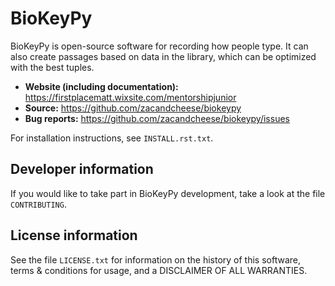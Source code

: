 BioKeyPy
=====

BioKeyPy is open-source software for recording how people type.
It can also create passages based on data in the library, which
can be optimized with the best tuples.

- **Website (including documentation):** https://firstplacematt.wixsite.com/mentorshipjunior
- **Source:** https://github.com/zacandcheese/biokeypy
- **Bug reports:** https://github.com/zacandcheese/biokeypy/issues

For installation instructions, see ``INSTALL.rst.txt``.

Developer information
---------------------

If you would like to take part in BioKeyPy development, take a look
at the file ``CONTRIBUTING``.

License information
-------------------

See the file ``LICENSE.txt`` for information on the history of this
software, terms & conditions for usage, and a DISCLAIMER OF ALL
WARRANTIES.

